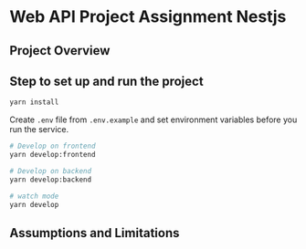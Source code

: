 # Web API Project Assignment Nestjs

## Project Overview

## Step to set up and run the project

```bash
yarn install
```

Create `.env` file from `.env.example` and set environment variables before you run the service.

```bash
# Develop on frontend
yarn develop:frontend

# Develop on backend
yarn develop:backend

# watch mode
yarn develop
```

## Assumptions and Limitations
